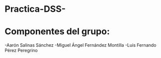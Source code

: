 # Practica-DSS-

# Componentes del grupo:
  -Aarón Salinas Sánchez
  -Miguel Ángel Fernández Montilla 
  -Luis Fernando Pérez Peregrino
